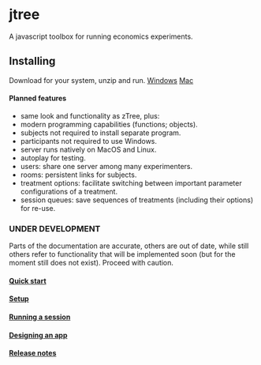# jtree
A javascript toolbox for running economics experiments.

## Installing
Download for your system, unzip and run.
<a href='https://github.com/opowell/jtree/raw/master/releases/jtree-0.5.2-win.zip'>Windows</a>
<a href='https://github.com/opowell/jtree/raw/master/releases/jtree-0.5.2-mac.zip'>Mac</a>

#### Planned features
- same look and functionality as zTree, plus:
- modern programming capabilities (functions; objects).
- subjects not required to install separate program.
- participants not required to use Windows. 
- server runs natively on MacOS and Linux.
- autoplay for testing.
- users: share one server among many experimenters.
- rooms: persistent links for subjects.
- treatment options: facilitate switching between important parameter configurations of a treatment.
- session queues: save sequences of treatments (including their options) for re-use.


### UNDER DEVELOPMENT
Parts of the documentation are accurate, others are out of date, while still others refer to functionality that will be implemented soon (but for the moment still does not exist). Proceed with caution.

#### <a href='doc-pages/1-quick-start.md'>Quick start</a>

#### <a href='tutorial-2-setup.html'>Setup</a>

#### <a href='tutorial-3-running-a-session.html'>Running a session</a>

#### <a href='tutorial-4-designing-an-app.html'>Designing an app</a>

#### <a href='tutorial-7-release-notes.html'>Release notes</a>

